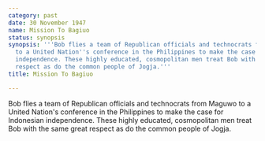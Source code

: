 ```yaml
---
category: past
date: 30 November 1947
name: Mission To Bagiuo
status: synopsis
synopsis: '''Bob flies a team of Republican officials and technocrats from Maguwo
  to a United Nation''s conference in the Philippines to make the case for Indonesian
  independence. These highly educated, cosmopolitan men treat Bob with the same great
  respect as do the common people of Jogja.'''
title: Mission To Bagiuo

---
```






Bob flies a team of
Republican officials and technocrats from Maguwo to a United Nation's
conference in the Philippines to make the case for Indonesian
independence. These highly educated, cosmopolitan men treat Bob with the
same great respect as do the common people of Jogja.

